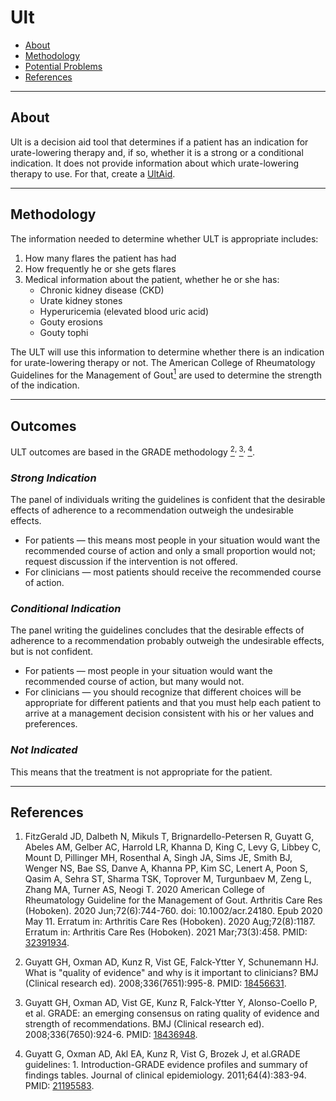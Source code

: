 # Ult

- [About](#about)
- [Methodology](#methodology)
- [Potential Problems](#potentialproblems)
- [References](#references)

---

## <span id="about">About</span>

Ult is a decision aid tool that determines if a patient has an indication for urate-lowering therapy and, if so, whether it is a strong or a conditional indication. It does not provide information about which urate-lowering therapy to use. For that, create a [UltAid](/ultaids/create/).

---

## <span id="methodology">Methodology</span>

The information needed to determine whether ULT is appropriate includes:

1. How many flares the patient has had
2. How frequently he or she gets flares
3. Medical information about the patient, whether he or she has:
   - Chronic kidney disease (CKD)
   - Urate kidney stones
   - Hyperuricemia (elevated blood uric acid)
   - Gouty erosions
   - Gouty tophi

The ULT will use this information to determine whether there is an indication for urate-lowering therapy or not. The American College of Rheumatology Guidelines for the Management of Gout[<sup>1</sup>](#ref-1) are used to determine the strength of the indication.

---

## <span id="outcomes">Outcomes</span>

ULT outcomes are based in the GRADE methodology [<sup>2</sup>](#ref-2)<sup>, </sup>[<sup>3</sup>](#ref-3)<sup>, </sup>[<sup>4</sup>](#ref-4).

### <span id="strong">_Strong Indication_</span>

The panel of individuals writing the guidelines is confident that the desirable effects of adherence to a recommendation outweigh the undesirable effects.

- For patients — this means most people in your situation would want the recommended course of action and only a small proportion would not; request discussion if the intervention is not offered.
- For clinicians — most patients should receive the recommended course of action.

### <span id="conditional">_Conditional Indication_</span>

The panel writing the guidelines concludes that the desirable effects of adherence to a recommendation probably outweigh the undesirable effects, but is not confident.

- For patients — most people in your situation would want the recommended course of action, but many would not.
- For clinicians — you should recognize that different choices will be appropriate for different patients and that you must help each patient to arrive at a management decision consistent with his or her values and preferences.

### <span id="notindicated">_Not Indicated_</span>

This means that the treatment is not appropriate for the patient.

---

## <span id="references">References</span>

1. <span id="ref-1"></span>FitzGerald JD, Dalbeth N, Mikuls T, Brignardello-Petersen R, Guyatt G, Abeles AM, Gelber AC, Harrold LR, Khanna D, King C, Levy G, Libbey C, Mount D, Pillinger MH, Rosenthal A, Singh JA, Sims JE, Smith BJ, Wenger NS, Bae SS, Danve A, Khanna PP, Kim SC, Lenert A, Poon S, Qasim A, Sehra ST, Sharma TSK, Toprover M, Turgunbaev M, Zeng L, Zhang MA, Turner AS, Neogi T. 2020 American College of Rheumatology Guideline for the Management of Gout. Arthritis Care Res (Hoboken). 2020 Jun;72(6):744-760. doi: 10.1002/acr.24180. Epub 2020 May 11. Erratum in: Arthritis Care Res (Hoboken). 2020 Aug;72(8):1187. Erratum in: Arthritis Care Res (Hoboken). 2021 Mar;73(3):458. PMID: [32391934](https://pubmed.ncbi.nlm.nih.gov/32391934/).

2. <span id="ref-2"></span>Guyatt GH, Oxman AD, Kunz R, Vist GE, Falck-Ytter Y, Schunemann HJ. What is "quality of evidence" and why is it important to clinicians? BMJ (Clinical research ed). 2008;336(7651):995-8. PMID: [18456631](https://www.bmj.com/content/336/7651/995).

3. <span id="ref-3"></span>Guyatt GH, Oxman AD, Vist GE, Kunz R, Falck-Ytter Y, Alonso-Coello P, et al. GRADE: an emerging consensus on rating quality of evidence and strength of recommendations. BMJ (Clinical research ed). 2008;336(7650):924-6. PMID: [18436948](https://www.bmj.com/content/336/7650/924).

4. <span id="ref-4"></span>Guyatt G, Oxman AD, Akl EA, Kunz R, Vist G, Brozek J, et al.GRADE guidelines: 1. Introduction-GRADE evidence profiles and summary of findings tables. Journal of clinical epidemiology. 2011;64(4):383-94. PMID: [21195583](https://pubmed.ncbi.nlm.nih.gov/21195583/).
